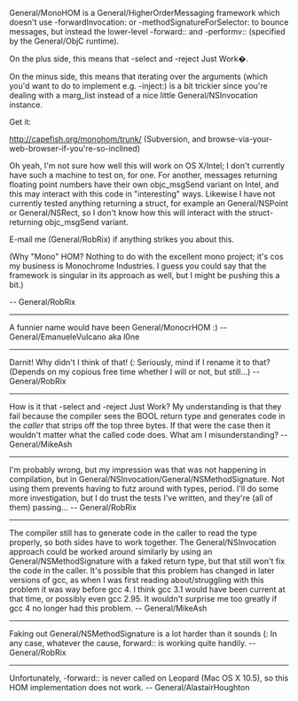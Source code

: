 

General/MonoHOM is a General/HigherOrderMessaging framework which doesn't use     -forwardInvocation: or     -methodSignatureForSelector: to bounce messages, but instead the lower-level     -forward:: and     -performv:: (specified by the General/ObjC runtime).

On the plus side, this means that     -select and     -reject Just Work�.

On the minus side, this means that iterating over the arguments (which you'd want to do to implement e.g.     -inject:) is a bit trickier since you're dealing with a     marg_list instead of a nice little General/NSInvocation instance.

Get it:

http://capefish.org/monohom/trunk/ (Subversion, and browse-via-your-web-browser-if-you're-so-inclined)

Oh yeah, I'm not sure how well this will work on OS X/Intel; I don't currently have such a machine to test on, for one. For another, messages returning floating point numbers have their own     objc_msgSend variant on Intel, and this may interact with this code in "interesting" ways. Likewise I have not currently tested anything returning a     struct, for example an     General/NSPoint or     General/NSRect, so I don't know how this will interact with the struct-returning     objc_msgSend variant.

E-mail me (General/RobRix) if anything strikes you about this.

(Why "Mono" HOM? Nothing to do with the excellent mono project; it's cos my business is Monochrome Industries. I guess you could say that the framework is singular in its approach as well, but I might be pushing this a bit.)

-- General/RobRix

----

A funnier name would have been General/MonocrHOM :) -- General/EmanueleVulcano aka l0ne

----

Darnit! Why didn't I think of that! (: Seriously, mind if I rename it to that? (Depends on my copious free time whether I will or not, but still...) -- General/RobRix

----
How is it that     -select and     -reject Just Work? My understanding is that they fail because the compiler sees the BOOL return type and generates code in the *caller* that strips off the top three bytes. If that were the case then it wouldn't matter what the called code does. What am I misunderstanding? -- General/MikeAsh

----
I'm probably wrong, but my impression was that was not happening in compilation, but in General/NSInvocation/General/NSMethodSignature. Not using them prevents having to futz around with types, period. I'll do some more investigation, but I do trust the tests I've written, and they're (all of them) passing... -- General/RobRix

----
The compiler still has to generate code in the caller to read the type properly, so both sides have to work together. The General/NSInvocation approach could be worked around similarly by using an General/NSMethodSignature with a faked return type, but that still won't fix the code in the caller. It's possible that this problem has changed in later versions of gcc, as when I was first reading about/struggling with this problem it was way before gcc 4. I think gcc 3.1 would have been current at that time, or possibly even gcc 2.95. It wouldn't surprise me too greatly if gcc 4 no longer had this problem. -- General/MikeAsh

----

Faking out General/NSMethodSignature is a lot harder than it sounds (: In any case, whatever the cause,     forward:: is working quite handily. -- General/RobRix

----
Unfortunately,     -forward:: is never called on Leopard (Mac OS X 10.5), so this HOM implementation does not work. -- General/AlastairHoughton